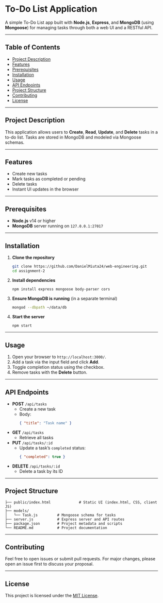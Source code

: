 # To-Do List Application

A simple To-Do List app built with **Node.js**, **Express**, and **MongoDB** (using **Mongoose**) for managing tasks through both a web UI and a RESTful API.

---

## Table of Contents

- [Project Description](#project-description)  
- [Features](#features)  
- [Prerequisites](#prerequisites)  
- [Installation](#installation)  
- [Usage](#usage)  
- [API Endpoints](#api-endpoints)  
- [Project Structure](#project-structure)  
- [Contributing](#contributing)  
- [License](#license)  

---

## Project Description

This application allows users to **Create**, **Read**, **Update**, and **Delete** tasks in a to-do list. Tasks are stored in MongoDB and modeled via Mongoose schemas.

---

## Features

- Create new tasks  
- Mark tasks as completed or pending  
- Delete tasks  
- Instant UI updates in the browser  

---

## Prerequisites

- **Node.js** v14 or higher  
- **MongoDB** server running on `127.0.0.1:27017`  

---

## Installation

1. **Clone the repository**  
   ```bash
   git clone https://github.com/DanielMiuta24/web-engineering.git
   cd assignment-2
   ```
2. **Install dependencies**  
   ```bash
   npm install express mongoose body-parser cors
   ```
3. **Ensure MongoDB is running** (in a separate terminal)  
   ```bash
   mongod --dbpath ~/data/db
   ```
4. **Start the server**  
   ```bash
   npm start
   ```

---

## Usage

1. Open your browser to `http://localhost:3000/`.  
2. Add a task via the input field and click **Add**.  
3. Toggle completion status using the checkbox.  
4. Remove tasks with the **Delete** button.  

---

## API Endpoints

- **POST** `/api/tasks`  
  - Create a new task  
  - Body:  
    ```json
    { "title": "Task name" }
    ```
- **GET** `/api/tasks`  
  - Retrieve all tasks  
- **PUT** `/api/tasks/:id`  
  - Update a task’s `completed` status:  
    ```json
    { "completed": true }
    ```
- **DELETE** `/api/tasks/:id`  
  - Delete a task by its ID  

---

## Project Structure

```
├── public/index.html             # Static UI (index.html, CSS, client JS)
├── models/
│   └── Task.js         # Mongoose schema for tasks
├── server.js           # Express server and API routes
├── package.json        # Project metadata and scripts
└── README.md           # Project documentation
```

---

## Contributing

Feel free to open issues or submit pull requests. For major changes, please open an issue first to discuss your proposal.

---

## License

This project is licensed under the [MIT License](LICENSE).
